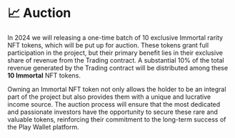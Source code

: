# 📈 Аuction

In 2024 we will releasing a one-time batch of 10 exclusive Immortal rarity NFT tokens, which will be put up for auction. These tokens grant full participation in the project, but their primary benefit lies in their exclusive share of revenue from the Trading contract. A substantial 10% of the total revenue generated by the Trading contract will be distributed among these **10 Immortal** NFT tokens.

Owning an Immortal NFT token not only allows the holder to be an integral part of the project but also provides them with a unique and lucrative income source. The auction process will ensure that the most dedicated and passionate investors have the opportunity to secure these rare and valuable tokens, reinforcing their commitment to the long-term success of the Play Wallet platform.
